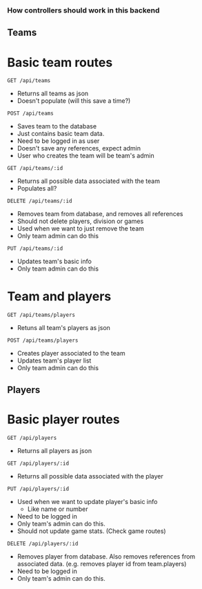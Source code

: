 ### How controllers should work in this backend

## Teams

# Basic team routes

```
GET /api/teams
```
- Returns all teams as json
- Doesn't populate (will this save a time?)

```
POST /api/teams
```
- Saves team to the database
- Just contains basic team data.
- Need to be logged in as user
- Doesn't save any references, expect admin
- User who creates the team will be team's admin

```
GET /api/teams/:id
```
- Returns all possible data associated with the team
- Populates all?

```
DELETE /api/teams/:id
```
- Removes team from database, and removes all references
- Should not delete players, division or games
- Used when we want to just remove the team
- Only team admin can do this

```
PUT /api/teams/:id
```
- Updates team's basic info
- Only team admin can do this

# Team and players

```
GET /api/teams/players
```
- Retuns all team's players as json

```
POST /api/teams/players
```
- Creates player associated to the team
- Updates team's player list
- Only team admin can do this


## Players


# Basic player routes

```
GET /api/players
```
- Returns all players as json

```
GET /api/players/:id
```
- Returns all possible data associated with the player

```
PUT /api/players/:id
```
- Used when we want to update player's basic info
    - Like name or number
- Need to be logged in
- Only team's admin can do this.
- Should not update game stats. (Check game routes)

```
DELETE /api/players/:id
```
- Removes player from database. Also removes references from associated data. (e.g. removes player id from team.players)
- Need to be logged in
- Only team's admin can do this.